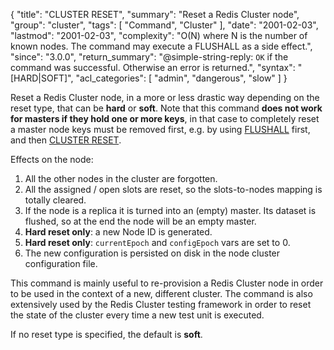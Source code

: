 {
  "title": "CLUSTER RESET",
  "summary": "Reset a Redis Cluster node",
  "group": "cluster",
  "tags": [
    "Command",
    "Cluster"
  ],
  "date": "2001-02-03",
  "lastmod": "2001-02-03",
  "complexity": "O(N) where N is the number of known nodes. The command may execute a FLUSHALL as a side effect.",
  "since": "3.0.0",
  "return_summary": "@simple-string-reply: `OK` if the command was successful. Otherwise an error is returned.",
  "syntax": "[HARD|SOFT]",
  "acl_categories": [
    "admin",
    "dangerous",
    "slow"
  ]
}

Reset a Redis Cluster node, in a more or less drastic way depending on the
reset type, that can be **hard** or **soft**. Note that this command
**does not work for masters if they hold one or more keys**, in that case
to completely reset a master node keys must be removed first, e.g. by using [FLUSHALL](/commands/flushall) first,
and then [CLUSTER RESET](/commands/cluster-reset).

Effects on the node:

1. All the other nodes in the cluster are forgotten.
2. All the assigned / open slots are reset, so the slots-to-nodes mapping is totally cleared.
3. If the node is a replica it is turned into an (empty) master. Its dataset is flushed, so at the end the node will be an empty master.
4. **Hard reset only**: a new Node ID is generated.
5. **Hard reset only**: `currentEpoch` and `configEpoch` vars are set to 0.
6. The new configuration is persisted on disk in the node cluster configuration file.

This command is mainly useful to re-provision a Redis Cluster node
in order to be used in the context of a new, different cluster. The command
is also extensively used by the Redis Cluster testing framework in order to
reset the state of the cluster every time a new test unit is executed.

If no reset type is specified, the default is **soft**.

